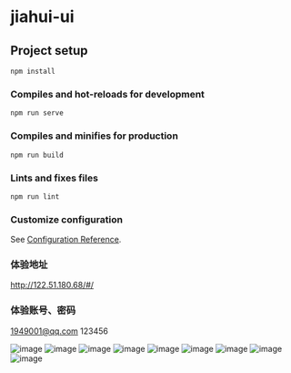 # jiahui-ui

## Project setup
```
npm install
```

### Compiles and hot-reloads for development
```
npm run serve
```

### Compiles and minifies for production
```
npm run build
```

### Lints and fixes files
```
npm run lint
```

### Customize configuration
See [Configuration Reference](https://cli.vuejs.org/config/).

### 体验地址
http://122.51.180.68/#/

### 体验账号、密码
1949001@qq.com
123456

![image](https://user-images.githubusercontent.com/10498699/126291393-3e1458bb-d5db-4f9e-a796-8fe426ef9865.png)
![image](https://user-images.githubusercontent.com/10498699/126291445-7a39cb72-5844-441c-9545-53e1b8516fbf.png)
![image](https://user-images.githubusercontent.com/10498699/126291883-87ef60b8-7d42-47cd-a503-f7532484285d.png)
![image](https://user-images.githubusercontent.com/10498699/126291471-e66a79df-e62e-4fe8-8e52-db442207be90.png)
![image](https://user-images.githubusercontent.com/10498699/126291543-a1591fac-d461-44b0-943e-cb21d36567b4.png)
![image](https://user-images.githubusercontent.com/10498699/126291580-1aed87f8-b250-4558-8a4a-edc0634c551a.png)
![image](https://user-images.githubusercontent.com/10498699/126291627-0aeff644-0e11-4860-9e6e-4fef07829099.png)
![image](https://user-images.githubusercontent.com/10498699/126291668-67e8b7b1-9208-42bb-9915-a748a08341c4.png)
![image](https://user-images.githubusercontent.com/10498699/126291735-a02a0689-173b-4bea-8f21-8c3c5ab1fdfe.png)

